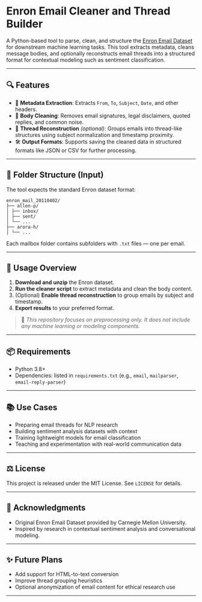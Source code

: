 # Enron Email Cleaner and Thread Builder

A Python-based tool to parse, clean, and structure the [Enron Email Dataset](https://www.cs.cmu.edu/~enron/) for downstream machine learning tasks. This tool extracts metadata, cleans message bodies, and optionally reconstructs email threads into a structured format for contextual modeling such as sentiment classification.

---

## 🔍 Features

- 📑 **Metadata Extraction**: Extracts `From`, `To`, `Subject`, `Date`, and other headers.
- 🧹 **Body Cleaning**: Removes email signatures, legal disclaimers, quoted replies, and common noise.
- 🧵 **Thread Reconstruction** *(optional)*: Groups emails into thread-like structures using subject normalization and timestamp proximity.
- 🛠️ **Output Formats**: Supports saving the cleaned data in structured formats like JSON or CSV for further processing.

---

## 📁 Folder Structure (Input)

The tool expects the standard Enron dataset format:

```
enron_mail_20110402/
├── allen-p/
│ ├── inbox/
│ ├── sent/
│ └── ...
├── arora-h/
│ └── ...
```
Each mailbox folder contains subfolders with `.txt` files — one per email.

---

## 🚀 Usage Overview

1. **Download and unzip** the Enron dataset.
2. **Run the cleaner script** to extract metadata and clean the body content.
3. (Optional) **Enable thread reconstruction** to group emails by subject and timestamp.
4. **Export results** to your preferred format.

> 📌 *This repository focuses on preprocessing only. It does not include any machine learning or modeling components.*

---

## 📦 Requirements

- Python 3.8+
- Dependencies: listed in `requirements.txt` (e.g., `email`, `mailparser`, `email-reply-parser`)

---

## 📚 Use Cases

- Preparing email threads for NLP research
- Building sentiment analysis datasets with context
- Training lightweight models for email classification
- Teaching and experimentation with real-world communication data

---

## ⚖️ License

This project is released under the MIT License. See `LICENSE` for details.

---

## 🙏 Acknowledgments

- Original Enron Email Dataset provided by Carnegie Mellon University.
- Inspired by research in contextual sentiment analysis and conversational modeling.

---

## ✨ Future Plans

- Add support for HTML-to-text conversion
- Improve thread grouping heuristics
- Optional anonymization of email content for ethical research use

---

